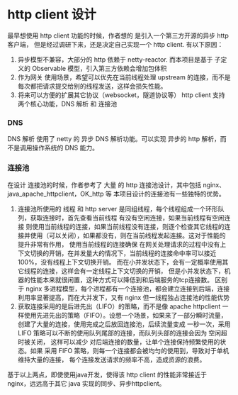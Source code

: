 # http client 设计
最早想使用 http client 功能的时候，作者想的 是引入一个第三方开源的异步 http 客户端，
但是经过调研下来，还是决定自己实现一个 http client.
有以下原因： 
1. 异步模型不兼容，大部分的 http 依赖于 netty-reactor. 而本项目是基于 子定义的 Observable 模型，引入第三方依赖会增加包体积
2. 作为网关 使用场景，希望可以优先在当前线程处理 upstream 的连接，而不是每次都把请求提交给别的线程发送，这样会损失性能。
3. 将来可以方便的扩展其它协议（websocket，隧道协议等）
http client 支持两个核心功能，DNS 解析 和 连接池
### DNS
DNS 解析 使用了 netty 的 异步 DNS 解析功能。可以实现 异步的 http 解析，而不是调用操作系统的 DNS 能力。

### 连接池
在设计 连接池的时候，作者参考了 大量 的 http 连接池设计，其中包括 nginx、java_apache_httpclient，OK_http 等
本项目设计的连接池有一些独特的优势。
1. 连接池所使用的 线程 和 http server 是同组线程，每个线程组成一个环形队列，获取连接时，首先查看当前线程 有没有空闲连接，如果当前线程有空闲连接
则使用当前线程的连接，如果当前线程没有连接，则逐个检查其它线程的连接并使用（可以关闭），如果都没有，则在当前线程发起连接。这对于性能的提升非常有作用，
使用当前线程的连接确保 在网关处理请求的过程中没有上下文切换的开销，在并发量大的情况下，当前线程的连接命中率可以接近 100%，没有线程上下文切换开销。
而在小并发状态下，会有一定概率使用其它线程的连接，这样会有一定线程上下文切换的开销， 但是小并发状态下，机器的性能本来就很闲置，这种方式可以降低到和后端服务的tcp连接数。
区别于 nginx 多进程模型，每个进程都有一个连接池，都会建立连接到后端，连接利用率显著提高，而在大并发下，又有 nginx 但一线程独占连接池的性能优势
2. 获取连接采用的是后进先出（LIFO）的策略，而不是像 apache httpclient 一样使用先进先出的策略（FIFO）。设想一个场景，如果来了一部分瞬时流量，
创建了大量的连接，使用完成之后放回连接池，后续流量变成 一秒一次，采用 LIFO 策略可以不断的使用队列尾部的连接，而队列头部的连接会因为 空闲超时被关闭，
这样可以减少 对后端连接的数量，让单个连接保持频繁使用的状态。如果 采用 FIFO 策略，则每一个连接都会被均匀的使用到，导致对于单机维持大量的连接，
每个连接发送请求的频率不高，造成资源的浪费。

基于以上两点，即使使用java开发，使得该 http client 的性能非常接近于 nginx，远远高于其它 java 实现的同步、异步httpclient。